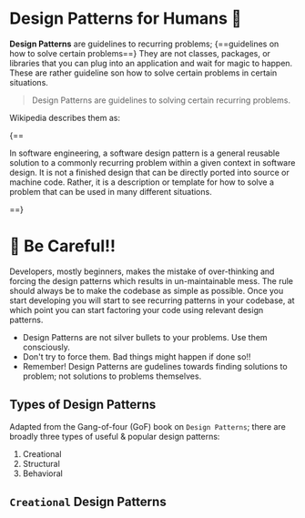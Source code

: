 # Design Patterns for Humans 🤗

**Design Patterns** are guidelines to recurring problems; {==guidelines on how to solve certain problems==}
They are not classes, packages, or libraries that you can plug into an application and wait for magic to happen.
These are rather guideline son how to solve certain problems in certain situations.

> Design Patterns are guidelines to solving certain recurring problems.

Wikipedia describes them as:

{==

In software engineering, a software design pattern is a general reusable solution 
to a commonly recurring problem within a given context in software design.
It is not a finished design that can be directly ported into source or machine code.
Rather, it is a description or template for how to solve a problem that can be used in many different situations.

==}

# 🚨 Be Careful!!

Developers, mostly beginners, makes the mistake of over-thinking and forcing the design patterns
which results in un-maintainable mess. The rule should always be to make the codebase as simple as possible.
Once you start developing you will start to see recurring patterns in your codebase, 
at which point you can start factoring your code using relevant design patterns.

- Design Patterns are not silver bullets to your problems. Use them consciously.
- Don't try to force them. Bad things might happen if done so!!
- Remember! Design Patterns are gudelines towards finding solutions to problem; not solutions to problems themselves.
  
## Types of Design Patterns

Adapted from the Gang-of-four (GoF) book on `Design Patterns`; 
there are broadly three types of useful & popular design patterns:

1. Creational
2. Structural 
3. Behavioral

## `Creational` Design Patterns